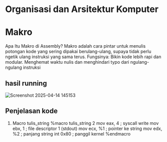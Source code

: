 # Organisasi dan Arsitektur Komputer
# Makro
Apa Itu Makro di Assembly?
Makro adalah cara pintar untuk menulis potongan kode yang sering dipakai berulang-ulang, supaya tidak perlu ngetik ulang instruksi yang sama terus.
  Fungsinya:
Bikin kode lebih rapi dan modular.
Menghemat waktu nulis dan menghindari typo dari ngulang-ngulang instruksi

## hasil running
![Screenshot 2025-04-14 145153](https://github.com/user-attachments/assets/c8910fe7-d012-49a2-93af-b131c5b1f2ea)


## Penjelasan kode
1. Macro tulis_string
%macro tulis_string 2
    mov eax, 4          ; syscall write
    mov ebx, 1          ; file descriptor 1 (stdout)
    mov ecx, %1         ; pointer ke string
    mov edx, %2         ; panjang string
    int 0x80            ; panggil kernel
%endmacro







